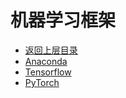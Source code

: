 # 机器学习框架

* [返回上层目录](../coding.md)
* [Anaconda](anaconda/anaconda.md)
* [Tensorflow](tensorflow/tensorflow.md)
* [PyTorch](pytorch/pytorch.md)

